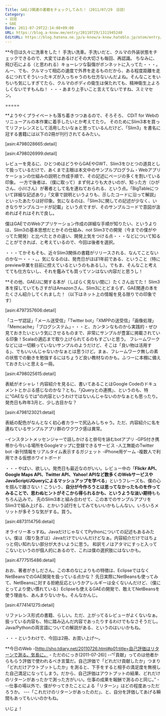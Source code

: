 ```yaml
---
Title: GAE/J関連の書籍をチェックしてみた！（2011/07/29　日誌）
Category:
- 日誌
- GAE
Date: 2011-07-29T22:14:08+09:00
URL: https://blog.a-know.me/entry/20110729/1311945248
EditURL: https://blog.hatena.ne.jp/a-know/a-know.hateblo.jp/atom/entry/12921228815727979527
---
```




**今日は久々に洗車をした！
手洗い洗車。手洗いだと、クルマの外装状態をチェックできるので、大変ではあるけどその大切さも毎回、再認識。
ちなみに、飛び石による（と思われる）キョーレツな裂傷がボンネットに入ってた・・・。んー、でも、クルマって相応の速度で外界を走るものだから、ある程度距離を走るにつれてそういったキズが入っちゃうのも仕方ないんだよね。そんなことをいちいち気にしすぎてたら、クルマのボディの衛生は保たれても、精神衛生上よろしくないですもんね！
・・・あまり上手いこと言えてないですね、スミマセン。


=====

**ようやくプライベートも落ち着きつつあるので、そろそろ、
CDiT for Webのリニューアルの本作業に着手したいとか考えてたり。
そのためにSlim3本を買ってリファレンスとして活用したいなぁと思っているんだけど、「Slim3」を書名に冠する書籍には以下の2冊が刊行されてるみたい。


[asin:4798028665:detail]

[asin:4798026999:detail]


レビューを見るに、ひとつめはどうやらGAEやGWT、Slim3をひとつの道具として扱っているだけで、あくまで主眼は本文中のサンプルプログラム・Webアプリケーションの仕組みの説明と作成手順で、その記述にページの多くを割いている印象。
一方で後者は、（僕に取って）まず何よりも大きいのが、知った方（ひがさん、小川さん）が著者として名を連ねておられる、という点。「BigTableについて詳細な記述あり」「文章で説明というよりも、示したコードに沿って解説」といったあたりは好印象。気になるのは、「Slim3に関しての記述が少なく、いきなりサンプルコードが記載」という点ですが、そのサンプルコードで意図が汲めればそれはそれで良し。

僕はGAEでのWebアプリケーション作成の詳細な手順が知りたい、というよりは、Slim3の基本思想だとかその仕組み、not Slim3での開発（今までの僕がやってた開発）と比べたときの違い、開発上気をつける点・・・などについて知ることができれば、と考えているので、今回は後者を選択。

・・・てかそもそも、近々Slim3関係の書籍がリリースされる、なんてことないのかなー・・・。。気になるのは、発売日がほぼ1年前である、ということ（特にpreview卒業を目前に控えているというのもあるし）。でもま、そんなこと考えてても仕方ないし、それを鑑みても買ってソンはない内容だと思うし！



**その他、GAE/Jに関する本が（しばらく見ない間に）たくさん出てた！
Slim3本を探していてもさすがはAmazonさん、Slim3にとどまらず、GAE関連の本をたくさん紹介してくれました！（以下はネット上の情報を見る限りでの印象です）



[asin:4797357606:detail]

「ユーザ認証」「メール送受信」「Twitter bot」「XMPPの送受信」「画像処理」「Memcache」「ブログシステム」・・・と、カンタンなものから実践的・ぜひ見ておきたいという気にさせるものまで、非常にサンプルが豊富に掲載されている印象！Scalaの適応まで取り上げられてるのもすごいと思う。
フレームワークなどには一切頼っていないサンプルのようだけど、そこは「良い物は活用する」、でもいいんじゃないかなぁとは思うけど。まぁ、フレームワーク無しの素の状態での動きを勉強するにはちょうど良い教材なのかも。ふつーに本棚に備えておきたいと思える一冊。



[asin:4798025615:detail]

表紙がオシャレ！内容紹介を見るに、書いてあることはGoogle Codeのドキュメントとかぶる感じなのかな？とも。「jQueryとの連携」、というのも、特に“GAEならでは”の内容というわけではないんじゃないのかなぁとも思ったり。発売日も昨年3月と、少し古目かな？



[asin:4798123021:detail]

表紙の配色がなんとなく初心者カラーで尻込みしちゃう。ただ、内容紹介に名を連ねているサンプルアプリ群のワクワク感は異常。

-インスタントメッセンジャーで話しかけると俳句を詠むbotアプリ
-GPS付き携帯から今いる場所をGoogleマップに登録できるサービス
-人工無能のTwitter bot
-新刊情報をリアルタイム表示するガジェット
-iPhone用ゲーム
-複数人で利用できる仮想ホワイトボード

・・・やばい、欲しい。発売日も最近なのがいい。レビュー中の「<span class="deco" style="font-weight:bold;">Flickr API、Google Maps API、Twitter API、Yahoo! APIなど数多くのWebサービスやJavaScript/JQueryによるマッシュアップを学べる</span>」というフレーズも、僕の心を掴んで離さない！こういう、<span class="deco" style="font-weight:bold;">自分が今作ろうとは思ってなかったものを作ってみることで、思わぬヒントがそこから得られるかも、というような淡い期待</span>ももちろん込みで。
先のSlim3本と組み合わせて、この本でのサンプルアプリをSlim3で組み上げる、とかいう試行をしてみてもいいかもしんない。いろいろメリットが多そうな気がする。買う。



[asin:4873114756:detail]

オライリー本っすね。JavaだけじゃなくてPythonについての記述もあるみたい。僕は（取り急ぎは）Javaだけでいいんだけどなぁ。内容紹介だけではちょっと伺い知れない部分が大きいように思う。
和訳モノはアタマにすっと入ってこないというのが個人的にあるので、これは僕の選択肢にはないかも。



[asin:4777515486:detail]

おお、著者がきしださん。この本のなによりもの特徴は、EclipseではなくNetBeansでのGAE開発を扱っている点かな？
先日実際にNetBeansも使ってみて、NetBeansに対する拒絶反応というかアレルギーは全くないんだけど、（僕にとってより使い慣れている）Eclipseも使えるGAEの開発で、敢えてNetBeansを使う理由も、あんまりないかも。そんなかんじ。



[asin:4774141275:detail]

リファレンス形式の書籍、らしい。ただ、上がってるレビューがよくないなぁ。扱っている内容も、特に踏み込んだ内容であったりするわけでもなさそうだし。Java/Pythonの両言語についての解説がある、というのはいいかもね。




・・・というわけで、今回は2冊、お買い上げ〜。



**今日のWeb
-[http://sho.tdiary.net/20110726.html#p01:title=自己評価はリターンで測る。気長に。 - ただのにっき(2011-07-26)]
--“「貢献」ってのは他者からもらう評価で使われるべき言葉だ。自己評価で「どれだけ貢献したか」つまり「どれだけアウトプットしたか」を測ると、下手をすると相手の満足度を無視した自己満足になってしまう。だから、自己評価はアウトプットの結果、どれだけのリターンがあったかで測った方がいい。仕事の成果を報酬で測るのと同じ。”
---仕事の場以外で、僕がやってきたことによる「リターン」はどの程度あっただろうか。
---「これだけのリターンがあったのだ」、と、自分を評価してあげる瞬間もあってもいいのかもね。



いじょ！
